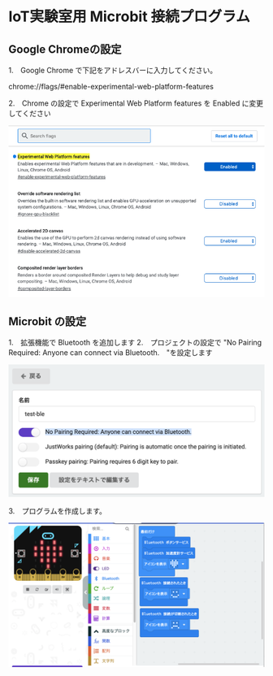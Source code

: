 # IoT実験室用 Microbit 接続プログラム

## Google Chromeの設定

1.　Google Chrome で下記をアドレスバーに入力してください。

chrome://flags/#enable-experimental-web-platform-features

2.　Chrome の設定で Experimental Web Platform features を Enabled に変更してください

![Chrome](https://github.com/timelessedu/iot-lab/blob/master/figs/chrome.png)


## Microbit の設定

1.　拡張機能で Bluetooth を追加します
2.　プロジェクトの設定で "No Pairing Required: Anyone can connect via Bluetooth.　"を設定します

![Bluetooth](https://github.com/timelessedu/iot-lab/blob/master/figs/bluetooth-setting.png)

3.　プログラムを作成します。

![Microbit](https://github.com/timelessedu/iot-lab/blob/master/figs/program.png)
